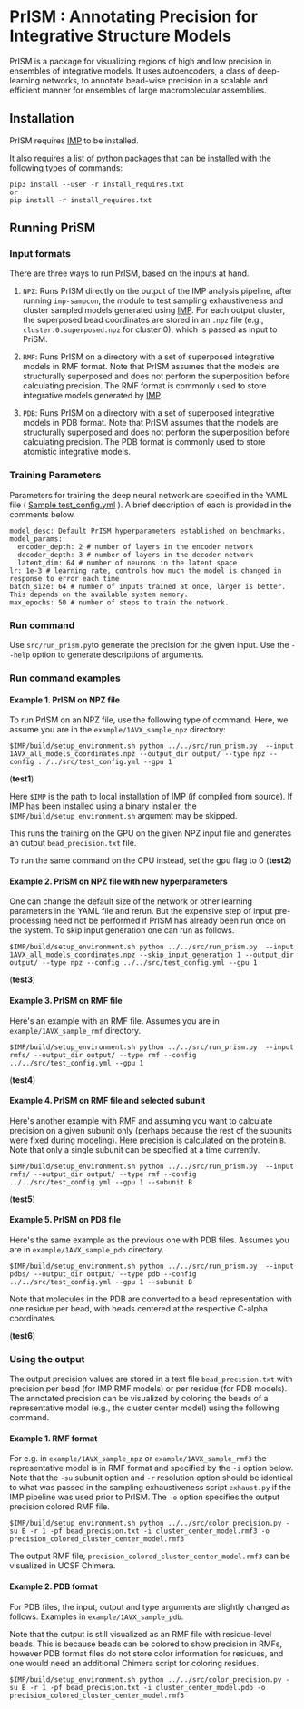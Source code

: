 # PrISM : Annotating Precision for Integrative Structure Models
PrISM is a package for visualizing regions of high and low precision in ensembles of integrative models. It uses autoencoders, a class of deep-learning networks, to annotate bead-wise precision in a scalable and efficient manner for ensembles of large macromolecular assemblies.

## Installation
PrISM requires [IMP](http://integrativemodeling.org) to be installed.

It also requires a list of python packages that can be installed with the following types of commands:

```
pip3 install --user -r install_requires.txt
or
pip install -r install_requires.txt
```

## Running PriSM

### Input formats
There are three ways to run PrISM, based on the inputs at hand.

1. `NPZ`: Runs PrISM directly on the output of the IMP analysis pipeline, after running `imp-sampcon`, the module to test sampling exhaustiveness and cluster sampled models generated using [IMP](http://integrativemodeling.org). For each output cluster, the superposed bead coordinates are stored in an `.npz` file (e.g., `cluster.0.superposed.npz` for cluster 0), which is passed as input to PriSM.  

2. `RMF`: Runs PrISM on a directory with a set of superposed integrative models in RMF format.
Note that PrISM assumes that the models are structurally superposed and does not perform the superposition before calculating precision.
The RMF format is commonly used to store integrative models generated by [IMP](http://integrativemodeling.org).

3. `PDB`: Runs PrISM on a directory with a set of superposed integrative models in PDB format.
Note that PrISM assumes that the models are structurally superposed and does not perform the superposition before calculating precision.
The PDB format is commonly used to store atomistic integrative models.

### Training Parameters
Parameters for training the deep neural network are specified in the YAML file ( [Sample test_config.yml](src/test_config.yml) ).
A brief description of each is provided in the comments below.

```
model_desc: Default PrISM hyperparameters established on benchmarks.
model_params:
  encoder_depth: 2 # number of layers in the encoder network
  decoder_depth: 3 # number of layers in the decoder network
  latent_dim: 64 # number of neurons in the latent space
lr: 1e-3 # learning rate, controls how much the model is changed in response to error each time
batch_size: 64 # number of inputs trained at once, larger is better. This depends on the available system memory.
max_epochs: 50 # number of steps to train the network.
```

### Run command

Use `src/run_prism.py`to generate the precision for the given input. Use the `--help` option to generate descriptions of arguments.

### Run command examples

#### Example 1. PrISM on NPZ file
To run PrISM on an NPZ file, use the following type of command. Here, we assume you are in the `example/1AVX_sample_npz` directory:

```
$IMP/build/setup_environment.sh python ../../src/run_prism.py  --input 1AVX_all_models_coordinates.npz --output_dir output/ --type npz --config ../../src/test_config.yml --gpu 1
```
(**test1**)

Here `$IMP` is the path to local installation of IMP (if compiled from source). If IMP has been installed using a binary installer, the `$IMP/build/setup_environment.sh` argument may be skipped.

This runs the training on the GPU on the given NPZ input file and generates an output `bead_precision.txt` file.

To run the same command on the CPU instead, set the gpu flag to 0 (**test2**)

#### Example 2.  PrISM on NPZ file with new hyperparameters

One can change the default size of the network or other learning parameters in the YAML file and rerun.
But the expensive step of input pre-processing need not be performed if PrISM has already been run once on the system. To skip input generation one can run as follows.

```
$IMP/build/setup_environment.sh python ../../src/run_prism.py  --input 1AVX_all_models_coordinates.npz --skip_input_generation 1 --output_dir output/ --type npz --config ../../src/test_config.yml --gpu 1
```
(**test3**)

#### Example 3. PrISM on RMF file
Here's an example with an RMF file. Assumes you are in `example/1AVX_sample_rmf` directory.

```
$IMP/build/setup_environment.sh python ../../src/run_prism.py  --input rmfs/ --output_dir output/ --type rmf --config ../../src/test_config.yml --gpu 1
```
(**test4**)

#### Example 4. PrISM on RMF file and selected subunit

Here's another example with RMF and assuming you want to calculate precision on a given subunit only (perhaps because the rest of the subunits were fixed during modeling).
Here precision is calculated on the protein `B`. Note that only a single subunit can be specified at a time currently. 

```
$IMP/build/setup_environment.sh python ../../src/run_prism.py  --input rmfs/ --output_dir output/ --type rmf --config ../../src/test_config.yml --gpu 1 --subunit B
```
(**test5**)

#### Example 5. PrISM on PDB file 

Here's the same example as the previous one with PDB files. Assumes you are in `example/1AVX_sample_pdb` directory. 

```
$IMP/build/setup_environment.sh python ../../src/run_prism.py  --input pdbs/ --output_dir output/ --type pdb --config ../../src/test_config.yml --gpu 1 --subunit B
```
Note that molecules in the PDB are converted to a bead representation with one residue per bead, with beads centered at the respective C-alpha coordinates. 

(**test6**)

### Using the output
The output precision values are stored in a text file `bead_precision.txt` with precision per bead (for IMP RMF models) or per residue (for PDB models). The annotated precision can be visualized by coloring the beads of a representative model (e.g., the cluster center model) using the following command.  

#### Example 1. RMF format
For e.g. in `example/1AVX_sample_npz` or `example/1AVX_sample_rmf3` the representative model is in RMF format and specified by the `-i` option below. 
Note that the `-su` subunit option and `-r` resolution option should be identical to what was passed in the sampling exhaustiveness script `exhaust.py` if the IMP pipeline was used prior to PrISM. 
The `-o` option specifies the output precision colored RMF file. 

```
$IMP/build/setup_environment.sh python ../../src/color_precision.py -su B -r 1 -pf bead_precision.txt -i cluster_center_model.rmf3 -o precision_colored_cluster_center_model.rmf3
```
The output RMF file, `precision_colored_cluster_center_model.rmf3` can be visualized in UCSF Chimera. 

#### Example 2. PDB format
For PDB files, the input, output and type arguments are slightly changed as follows. Examples in `example/1AVX_sample_pdb`. 

Note that the output is still visualized as an RMF file with residue-level beads. This is because beads can be colored to show precision in RMFs, however PDB format files do not store color information for residues, and one would need an additional Chimera script for coloring residues.  

```
$IMP/build/setup_environment.sh python ../../src/color_precision.py -su B -r 1 -pf bead_precision.txt -i cluster_center_model.pdb -o precision_colored_cluster_center_model.rmf3 
```
